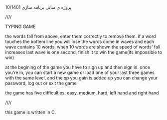 پروژه ی مبانی برنامه سازی
10/1401

////

TYPING GAME

the words fall from above, enter them correctly to remove them.
if a word touches the bottem line you will lose
the words come in waves and each wave contains 10 words, when 10 words are shown the speed of words' fall increases
last wave is one second, finish it to win the game(its impossible to win)

at the begining of the game you have to sign up and then sign in.
once you're in, you can start a new game or load one of your last three games with the same level, and the xp you gain is added up
you can change your password, log out or exit the game

the game has five difficulties: easy, medium, hard, left hand and right hand

////

this game is written in C.
